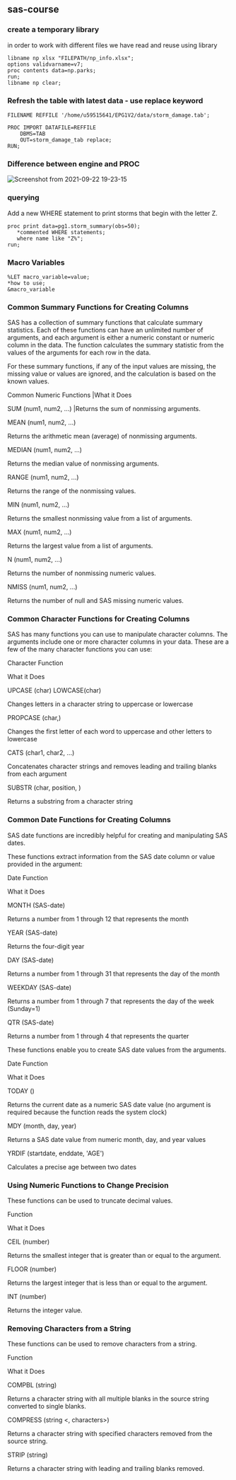 ## sas-course

### create a temporary library 

in order to work with different files we have read and reuse using library
```SAS
libname np xlsx "FILEPATH/np_info.xlsx";
options validvarname=v7;
proc contents data=np.parks;
run;
libname np clear;
```
### Refresh the table with latest data - use replace keyword
```SAS
FILENAME REFFILE '/home/u59515641/EPG1V2/data/storm_damage.tab';

PROC IMPORT DATAFILE=REFFILE
	DBMS=TAB
	OUT=storm_damage_tab replace;
RUN;
```
### Difference between engine and PROC 
![Screenshot from 2021-09-22 19-23-15](https://user-images.githubusercontent.com/33058608/134356915-ff9c89c7-3982-4ae7-83e2-7d2fbb036c05.png)

### querying 
Add a new WHERE statement to print storms that begin with the letter Z. 

```SAS
proc print data=pg1.storm_summary(obs=50);
   *commented WHERE statements;
   where name like "Z%";
run;
```
### Macro Variables 

```SAS
%LET macro_variable=value;
*how to use;
&macro_variable
```

### Common Summary Functions for Creating Columns
SAS has a collection of summary functions that calculate summary statistics. Each of these functions can have an unlimited number of arguments, and each argument is either a numeric constant or numeric column in the data. The function calculates the summary statistic from the values of the arguments for each row in the data.  

For these summary functions, if any of the input values are missing, the missing value or values are ignored, and the calculation is based on the known values.

Common Numeric Functions |What it Does

SUM (num1, num2, ...)    |Returns the sum of nonmissing arguments.

MEAN (num1, num2, ...)

Returns the arithmetic mean (average) of nonmissing arguments.

MEDIAN (num1, num2, ...)

Returns the median value of nonmissing arguments.

RANGE (num1, num2, ...)

Returns the range of the nonmissing values.

MIN (num1, num2, ...)

Returns the smallest nonmissing value from a list of arguments.

MAX (num1, num2, ...)

Returns the largest value from a list of arguments.

N (num1, num2, ...)

Returns the number of nonmissing numeric values.

NMISS (num1, num2, ...)

Returns the number of null and SAS missing numeric values. 


### Common Character Functions for Creating Columns
SAS has many functions you can use to manipulate character columns. The arguments include one or more character columns in your data. These are a few of the many character functions you can use: 

Character Function

What it Does

UPCASE (char)  LOWCASE(char) 

Changes letters in a character string to uppercase or lowercase

PROPCASE (char,<delimiters>) 

Changes the first letter of each word to uppercase and other letters to lowercase

CATS (char1, char2, ...)

Concatenates character strings and removes leading and trailing blanks from each argument

SUBSTR (char, position, <length>)

Returns a substring from a character string

	
### Common Date Functions for Creating Columns
SAS date functions are incredibly helpful for creating and manipulating SAS dates.  

These functions extract information from the SAS date column or value provided in the argument:

Date Function

What it Does

MONTH (SAS-date)

 Returns a number from 1 through 12 that represents the month

YEAR (SAS-date)

 Returns the four-digit year

DAY (SAS-date)

 Returns a number from 1 through 31 that represents the day of the month

WEEKDAY (SAS-date)

 Returns a number from 1 through 7 that represents the day of the week (Sunday=1)

QTR (SAS-date)

 Returns a number from 1 through 4 that represents the quarter

These functions enable you to create SAS date values from the arguments.

 

Date Function

What it Does

TODAY () 

Returns the current date as a numeric SAS date value (no argument is required because the function reads the system clock)

MDY (month, day, year)

 Returns a SAS date value from numeric month, day, and year values

YRDIF (startdate, enddate, 'AGE')

 Calculates a precise age between two dates


### Using Numeric Functions to Change Precision
These functions can be used to truncate decimal values.

Function

What it Does

CEIL (number)

Returns the smallest integer that is greater than or equal to the argument.

FLOOR (number)

Returns the largest integer that is less than or equal to the argument.

INT (number)

Returns the integer value.

	
### Removing Characters from a String
These functions can be used to remove characters from a string.

Function

What it Does

COMPBL (string)

Returns a character string with all multiple blanks in the source string converted to single blanks.

COMPRESS (string <, characters>)

 Returns a character string with specified characters removed from the source string.

STRIP (string)

Returns a character string with leading and trailing blanks removed.

